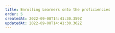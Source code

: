 ```yaml
---
title: Enrolling Learners onto the proficiencies
order: 5
createdAt: 2022-09-08T14:41:30.359Z
updatedAt: 2022-09-08T14:41:30.362Z
---
```

